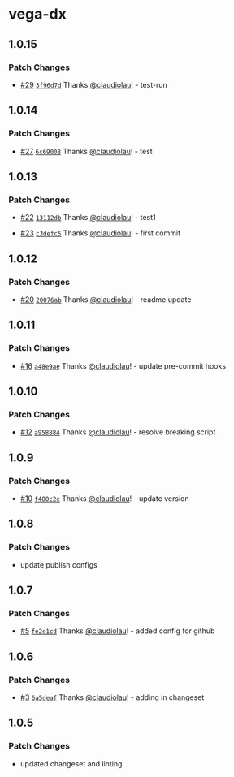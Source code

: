 # vega-dx

## 1.0.15

### Patch Changes

- [#29](https://github.com/claudiolau/vega-dx/pull/29) [`3f96d7d`](https://github.com/claudiolau/vega-dx/commit/3f96d7d2fb7a973b6763587d9a9ffd7f9a84b4e9) Thanks [@claudiolau](https://github.com/claudiolau)! - test-run

## 1.0.14

### Patch Changes

- [#27](https://github.com/claudiolau/vega-dx/pull/27) [`6c69008`](https://github.com/claudiolau/vega-dx/commit/6c69008637d853eefde86fd88b0370f64ede259d) Thanks [@claudiolau](https://github.com/claudiolau)! - test

## 1.0.13

### Patch Changes

- [#22](https://github.com/claudiolau/vega-dx/pull/22) [`13112db`](https://github.com/claudiolau/vega-dx/commit/13112db3b241da30d9c76e9e612ad3e87fc0f962) Thanks [@claudiolau](https://github.com/claudiolau)! - test1

- [#23](https://github.com/claudiolau/vega-dx/pull/23) [`c3defc5`](https://github.com/claudiolau/vega-dx/commit/c3defc5263d6a68c806533411a4a06ff95b855cf) Thanks [@claudiolau](https://github.com/claudiolau)! - first commit

## 1.0.12

### Patch Changes

- [#20](https://github.com/claudiolau/vega-dx/pull/20) [`20076ab`](https://github.com/claudiolau/vega-dx/commit/20076abb872d601ad16f2d84fbe662f10209fbab) Thanks [@claudiolau](https://github.com/claudiolau)! - readme update

## 1.0.11

### Patch Changes

- [#16](https://github.com/claudiolau/vega-dx/pull/16) [`a48e9ae`](https://github.com/claudiolau/vega-dx/commit/a48e9ae27b52c541cb1346e106aedbe0873d7b9d) Thanks [@claudiolau](https://github.com/claudiolau)! - update pre-commit hooks

## 1.0.10

### Patch Changes

- [#12](https://github.com/claudiolau/vega-dx/pull/12) [`a958884`](https://github.com/claudiolau/vega-dx/commit/a9588849cf49725382c7b532a915e037195f1dd5) Thanks [@claudiolau](https://github.com/claudiolau)! - resolve breaking script

## 1.0.9

### Patch Changes

- [#10](https://github.com/claudiolau/vega-dx/pull/10) [`f480c2c`](https://github.com/claudiolau/vega-dx/commit/f480c2c94c1f49399e073cd44ac346f06864e2fe) Thanks [@claudiolau](https://github.com/claudiolau)! - update version

## 1.0.8

### Patch Changes

- update publish configs

## 1.0.7

### Patch Changes

- [#5](https://github.com/claudiolau/vega-dx/pull/5) [`fe2e1cd`](https://github.com/claudiolau/vega-dx/commit/fe2e1cdd7bdffe7dcfd29eb7f511e9d4c3216d2a) Thanks [@claudiolau](https://github.com/claudiolau)! - added config for github

## 1.0.6

### Patch Changes

- [#3](https://github.com/claudiolau/vega-dx/pull/3) [`6a5deaf`](https://github.com/claudiolau/vega-dx/commit/6a5deafc6d45aa98c33e363d87dca5b44bc0676a) Thanks [@claudiolau](https://github.com/claudiolau)! - adding in changeset

## 1.0.5

### Patch Changes

- updated changeset and linting

